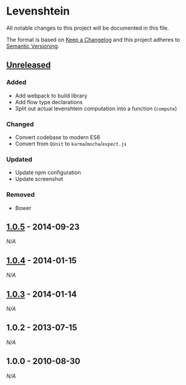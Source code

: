 # Levenshtein

All notable changes to this project will be documented in this file.

The format is based on [Keep a Changelog](http://keepachangelog.com/)
and this project adheres to [Semantic Versioning](http://semver.org/).

## [Unreleased]

### Added

* Add webpack to build library
* Add flow type declarations
* Split out actual levenshtein computation into a function (`compute`)

### Changed

* Convert codebase to modern ES6
* Convert from `QUnit` to `karma`/`mocha`/`expect.js`

### Updated

* Update npm configuration
* Update screenshot

### Removed

* Bower

## [1.0.5] - 2014-09-23

*N/A*

## [1.0.4] - 2014-01-15

*N/A*

## [1.0.3] - 2014-01-14

*N/A*

## 1.0.2 - 2013-07-15

*N/A*

## 1.0.0 - 2010-08-30

*N/A*

[Unreleased]: https://github.com/gf3/Levenshtein/compare/1.0.5...HEAD
[1.0.5]: https://github.com/gf3/Levenshtein/compare/v1.0.4...1.0.5
[1.0.4]: https://github.com/gf3/Levenshtein/compare/v1.0.3...v1.0.4
[1.0.3]: https://github.com/gf3/Levenshtein/compare/v1.0.2...v1.0.3

